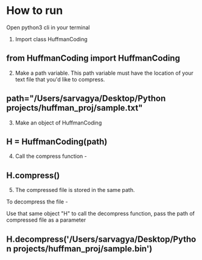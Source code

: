 # How to run

Open python3 cli in your terminal

1. Import class HuffmanCoding

## from HuffmanCoding import HuffmanCoding

2. Make a path variable. This path variable must have the location of your text file that you'd like to compress.

## path="/Users/sarvagya/Desktop/Python projects/huffman_proj/sample.txt"

3. Make an object of HuffmanCoding

## H = HuffmanCoding(path)

4. Call the compress function -

## H.compress()

5. The compressed file is stored in the same path.

To decompress the file -

Use that same object "H" to call the decompress function, pass the path of compressed file as a parameter

## H.decompress('/Users/sarvagya/Desktop/Python projects/huffman_proj/sample.bin')
